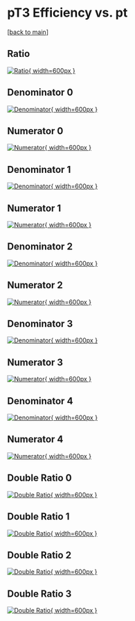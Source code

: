 # pT3 Efficiency vs. pt

[[back to main](./)]



## Ratio

[![Ratio](../mtv/var/pT3_loweta_11_-1_eff_pt.png){ width=600px }](../mtv/var/pT3_loweta_11_-1_eff_pt.pdf)

## Denominator 0

[![Denominator](../mtv/den/pT3_loweta_11_-1_eff_pt_den0.png){ width=600px }](../mtv/den/pT3_loweta_11_-1_eff_pt_den0.pdf)

## Numerator 0

[![Numerator](../mtv/num/pT3_loweta_11_-1_eff_pt_num0.png){ width=600px }](../mtv/num/pT3_loweta_11_-1_eff_pt_num0.pdf)

## Denominator 1

[![Denominator](../mtv/den/pT3_loweta_11_-1_eff_pt_den1.png){ width=600px }](../mtv/den/pT3_loweta_11_-1_eff_pt_den1.pdf)

## Numerator 1

[![Numerator](../mtv/num/pT3_loweta_11_-1_eff_pt_num1.png){ width=600px }](../mtv/num/pT3_loweta_11_-1_eff_pt_num1.pdf)

## Denominator 2

[![Denominator](../mtv/den/pT3_loweta_11_-1_eff_pt_den2.png){ width=600px }](../mtv/den/pT3_loweta_11_-1_eff_pt_den2.pdf)

## Numerator 2

[![Numerator](../mtv/num/pT3_loweta_11_-1_eff_pt_num2.png){ width=600px }](../mtv/num/pT3_loweta_11_-1_eff_pt_num2.pdf)

## Denominator 3

[![Denominator](../mtv/den/pT3_loweta_11_-1_eff_pt_den3.png){ width=600px }](../mtv/den/pT3_loweta_11_-1_eff_pt_den3.pdf)

## Numerator 3

[![Numerator](../mtv/num/pT3_loweta_11_-1_eff_pt_num3.png){ width=600px }](../mtv/num/pT3_loweta_11_-1_eff_pt_num3.pdf)

## Denominator 4

[![Denominator](../mtv/den/pT3_loweta_11_-1_eff_pt_den4.png){ width=600px }](../mtv/den/pT3_loweta_11_-1_eff_pt_den4.pdf)

## Numerator 4

[![Numerator](../mtv/num/pT3_loweta_11_-1_eff_pt_num4.png){ width=600px }](../mtv/num/pT3_loweta_11_-1_eff_pt_num4.pdf)

## Double Ratio 0

[![Double Ratio](../mtv/ratio/pT3_loweta_11_-1_eff_pt_ratio0.png){ width=600px }](../mtv/ratio/pT3_loweta_11_-1_eff_pt_ratio0.pdf)

## Double Ratio 1

[![Double Ratio](../mtv/ratio/pT3_loweta_11_-1_eff_pt_ratio1.png){ width=600px }](../mtv/ratio/pT3_loweta_11_-1_eff_pt_ratio1.pdf)

## Double Ratio 2

[![Double Ratio](../mtv/ratio/pT3_loweta_11_-1_eff_pt_ratio2.png){ width=600px }](../mtv/ratio/pT3_loweta_11_-1_eff_pt_ratio2.pdf)

## Double Ratio 3

[![Double Ratio](../mtv/ratio/pT3_loweta_11_-1_eff_pt_ratio3.png){ width=600px }](../mtv/ratio/pT3_loweta_11_-1_eff_pt_ratio3.pdf)

